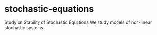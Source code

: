 # stochastic-equations
Study on Stability of Stochastic Equations
We study models of non-linear stochastic systems.
